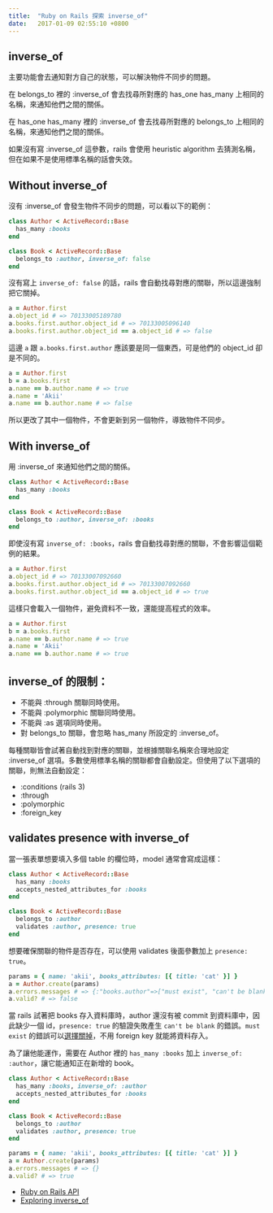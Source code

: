 ```yaml
---
title:  "Ruby on Rails 探索 inverse_of"
date:   2017-01-09 02:55:10 +0800
---
```


[1]: /blogger/2017/01/11/ROR_belongs_to_association_required_by_default/        "belongs_to association required by default"

## inverse_of

主要功能會去通知對方自己的狀態，可以解決物件不同步的問題。

在 belongs_to 裡的 :inverse_of 會去找尋所對應的 has_one has_many 上相同的名稱，來通知他們之間的關係。

在 has_one has_many 裡的 :inverse_of 會去找尋所對應的 belongs_to 上相同的名稱，來通知他們之間的關係。

如果沒有寫 :inverse_of 這參數，rails 會使用 heuristic algorithm 去猜測名稱，但在如果不是使用標準名稱的話會失效。

## Without inverse_of

沒有 :inverse_of 會發生物件不同步的問題，可以看以下的範例：

```ruby
class Author < ActiveRecord::Base
  has_many :books
end

class Book < ActiveRecord::Base
  belongs_to :author, inverse_of: false
end
```

<!--excerpt-->

沒有寫上 `inverse_of: false` 的話，rails 會自動找尋對應的關聯，所以這邊強制把它關掉。

```ruby
a = Author.first
a.object_id # => 70133005189780
a.books.first.author.object_id # => 70133005096140
a.books.first.author.object_id == a.object_id # => false
```

這邊 `a` 跟 `a.books.first.author` 應該要是同一個東西，可是他們的 object_id 卻是不同的。

```ruby
a = Author.first
b = a.books.first
a.name == b.author.name # => true
a.name = 'Akii'
a.name == b.author.name # => false
```

所以更改了其中一個物件，不會更新到另一個物件，導致物件不同步。

## With inverse_of

用 :inverse_of 來通知他們之間的關係。

```ruby
class Author < ActiveRecord::Base
  has_many :books
end

class Book < ActiveRecord::Base
  belongs_to :author, inverse_of: :books
end
```

即使沒有寫 `inverse_of: :books`，rails 會自動找尋對應的關聯，不會影響這個範例的結果。

```ruby
a = Author.first
a.object_id # => 70133007092660
a.books.first.author.object_id # => 70133007092660
a.books.first.author.object_id == a.object_id # => true
```

這樣只會載入一個物件，避免資料不一致，還能提高程式的效率。

```ruby
a = Author.first
b = a.books.first
a.name == b.author.name # => true
a.name = 'Akii'
a.name == b.author.name # => true
```

## inverse_of 的限制：

- 不能與 :through 關聯同時使用。
- 不能與 :polymorphic 關聯同時使用。
- 不能與 :as 選項同時使用。
- 對 belongs_to 關聯，會忽略 has_many 所設定的 :inverse_of。

每種關聯皆會試著自動找到對應的關聯，並根據關聯名稱來合理地設定 :inverse_of 選項。多數使用標準名稱的關聯都會自動設定。但使用了以下選項的關聯，則無法自動設定：

- :conditions (rails 3)
- :through
- :polymorphic
- :foreign_key

## validates presence with inverse_of

當一張表單想要填入多個 table 的欄位時，model 通常會寫成這樣：

```ruby
class Author < ActiveRecord::Base
  has_many :books
  accepts_nested_attributes_for :books
end

class Book < ActiveRecord::Base
  belongs_to :author
  validates :author, presence: true
end
```

想要確保關聯的物件是否存在，可以使用 validates 後面參數加上 `presence: true`。

```ruby
params = { name: 'akii', books_attributes: [{ title: 'cat' }] }
a = Author.create(params)
a.errors.messages # => {:"books.author"=>["must exist", "can't be blank"]}
a.valid? # => false
```

當 rails 試著把 books 存入資料庫時，author 還沒有被 commit 到資料庫中，因此缺少一個 id，`presence: true` 的驗證失敗產生 `can't be blank` 的錯誤。`must exist` 的錯誤可以[選擇關掉][1]，不用 foreign key 就能將資料存入。

為了讓他能運作，需要在 Author 裡的 `has_many :books` 加上 `inverse_of: :author`，讓它能通知正在新增的 book。

```ruby
class Author < ActiveRecord::Base
  has_many :books, inverse_of: :author
  accepts_nested_attributes_for :books
end

class Book < ActiveRecord::Base
  belongs_to :author
  validates :author, presence: true
end
```

```ruby
params = { name: 'akii', books_attributes: [{ title: 'cat' }] }
a = Author.create(params)
a.errors.messages # => {}
a.valid? # => true
```

- [Ruby on Rails API](http://api.rubyonrails.org/classes/ActiveRecord/Associations/ClassMethods.html)
- [Exploring inverse_of](https://www.viget.com/articles/exploring-the-inverse-of-option-on-rails-model-associations)
